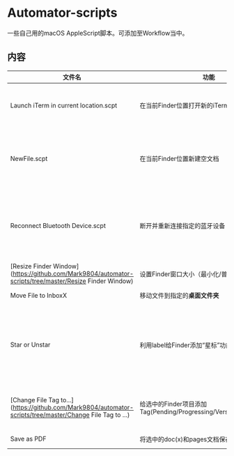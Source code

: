 # Automator-scripts

一些自己用的macOS AppleScript脚本。可添加至Workflow当中。

## 内容

| 文件名                                                       | 功能                                                         | 备注                                                         |
| ------------------------------------------------------------ | ------------------------------------------------------------ | ------------------------------------------------------------ |
| Launch iTerm in current location.scpt                        | 在当前Finder位置打开新的iTerm 2窗口                          | 只认iTerm 2，Terminal.app自行修改应用名称                    |
| NewFile.scpt                                                 | 在当前Finder位置新建空文档                                   | ~~用着好好的今天突然失效了，原因待查~~<br />已经购买New File Menu，不更新这个轮子了 |
| Reconnect Bluetooth Device.scpt                              | 断开并重新连接指定的蓝牙设备                                 | 1. 需要在Toolbar当中显示蓝牙控制图标；2. 需要根据系统语言自行更改连接和断开连接的文本 |
| [Resize Finder Window](https://github.com/Mark9804/automator-scripts/tree/master/Resize Finder Window) | 设置Finder窗口大小（最小化/普通）                            |                                                              |
| Move File to InboxX                                          | 移动文件到指定的**桌面文件夹**                               | ![我的桌面文件夹](https://github.com/Mark9804/automator-scripts/raw/master/images/inboxes.png)⬆文件夹如上 |
| Star or Unstar                                               | 利用label给Finder添加“星标”功能                              | Label和Tag虽然外表上一样，但是macOS文件系统会和Tag进行区分。不排除将来会全面取消Label仅保留Tag |
| [Change File Tag to...](https://github.com/Mark9804/automator-scripts/tree/master/Change File Tag to ...) | 给选中的Finder项目添加Tag(Pending/Progressing/VersionControl/Done) | 已经能够获取文件tag状态，但还在研究如何移除tag               |
| Save as PDF                                                  | 将选中的doc(x)和pages文档保存为PDF格式                       | 需要调用pages                                                |

